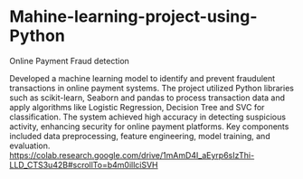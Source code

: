 # Mahine-learning-project-using-Python
Online Payment Fraud detection

Developed a machine learning model to identify and prevent fraudulent transactions in online payment systems. The project utilized Python libraries such as scikit-learn, Seaborn and pandas to process transaction data and apply algorithms like Logistic Regression, Decision Tree and SVC for classification. The system achieved high accuracy in detecting suspicious activity, enhancing security for online payment platforms. Key components included data preprocessing, feature engineering, model training, and evaluation.
https://colab.research.google.com/drive/1mAmD4I_aEyrp6sIzThi-LLD_CTS3u42B#scrollTo=b4m0illciSVH
